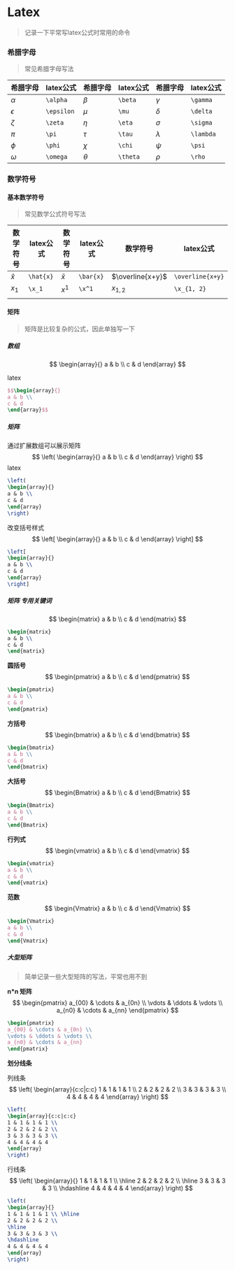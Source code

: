 <head>
	<style type="text/css">h1:first-child {display:none;}</style>
	<script type="text/javascript" src="https://cdnjs.cloudflare.com/ajax/libs/mathjax/2.7.7/latest.js?config=TeX-MML-AM_CHTML"></script>
    <script type="text/x-mathjax-config">
        MathJax.Hub.Config({
            tex2jax: {
            skipTags: ['script', 'noscript', 'style', 'textarea', 'pre'],
            inlineMath: [['$','$']]
            }
        });
    </script>
</head>

# Latex

> 记录一下平常写latex公式时常用的命令

### 希腊字母

> 常见希腊字母写法

| 希腊字母   | latex公式  | 希腊字母 | latex公式 | 希腊字母  | latex公式 |
| ---------- | ---------- | -------- | --------- | --------- | --------- |
| $\alpha$   | `\alpha`   | $\beta$  | `\beta`   | $\gamma$  | `\gamma`  |
| $\epsilon$ | `\epsilon` | $\mu$    | `\mu`     | $\delta$  | `\delta`  |
| $\zeta$    | `\zeta`    | $\eta$   | `\eta`    | $\sigma$  | `\sigma`  |
| $\pi$      | `\pi`      | $\tau$   | `\tau`    | $\lambda$ | `\lambda` |
| $\phi$     | `\phi`     | $\chi$   | `\chi`    | $\psi$    | `\psi`    |
| $\omega$   | `\omega`   | $\theta$ | `\theta`  | $\rho$    | `\rho`    |

### 数学符号

#### 基本数学符号

> 常见数学公式符号写法

| 数学符号  | latex公式 | 数学符号  | latex公式 | 数学符号         | latex公式        |
| --------- | --------- | --------- | --------- | ---------------- | ---------------- |
| $\hat{x}$ | `\hat{x}` | $\bar{x}$ | `\bar{x}` | $\overline{x+y}$ | `\overline{x+y}` |
| $x_1$     | `\x_1`    | $x^1$     | `\x^1`    | $x_{1, 2}$       | `\x_{1, 2}`      |
|           |           |           |           |                  |                  |

#### 矩阵

> 矩阵是比较复杂的公式，因此单独写一下

##### 数组

$$
\begin{array}{}
a & b \\
c & d
\end{array}
$$

latex

```latex
$$\begin{array}{}
a & b \\
c & d
\end{array}$$
```

##### 矩阵

通过扩展数组可以展示矩阵
$$
\left(
\begin{array}{}
a & b \\
c & d
\end{array}
\right)
$$
latex

```latex
\left(
\begin{array}{}
a & b \\
c & d
\end{array}
\right)
```

改变括号样式
$$
\left[
\begin{array}{}
a & b \\
c & d
\end{array}
\right]
$$

```latex
\left[
\begin{array}{}
a & b \\
c & d
\end{array}
\right]
```

##### 矩阵 专用关键词

$$
\begin{matrix}
a & b \\
c & d
\end{matrix}
$$

```latex
\begin{matrix}
a & b \\
c & d
\end{matrix}
```

**圆括号**
$$
\begin{pmatrix}
a & b \\
c & d
\end{pmatrix}
$$

```latex
\begin{pmatrix}
a & b \\
c & d
\end{pmatrix}
```

**方括号**
$$
\begin{bmatrix}
a & b \\
c & d
\end{bmatrix}
$$

```latex
\begin{bmatrix}
a & b \\
c & d
\end{bmatrix}
```

**大括号**
$$
\begin{Bmatrix}
a & b \\
c & d
\end{Bmatrix}
$$

```latex
\begin{Bmatrix}
a & b \\
c & d
\end{Bmatrix}
```

**行列式**
$$
\begin{vmatrix}
a & b \\
c & d
\end{vmatrix}
$$

```latex
\begin{vmatrix}
a & b \\
c & d
\end{vmatrix}
```

**范数**
$$
\begin{Vmatrix}
a & b \\
c & d
\end{Vmatrix}
$$

```latex
\begin{Vmatrix}
a & b \\
c & d
\end{Vmatrix}
```

##### 大型矩阵

> 简单记录一些大型矩阵的写法，平常也用不到

**n*n 矩阵**
$$
\begin{pmatrix}
a_{00} & \cdots & a_{0n} \\
\vdots & \ddots & \vdots \\
a_{n0} & \cdots & a_{nn}
\end{pmatrix}
$$

```latex
\begin{pmatrix}
a_{00} & \cdots & a_{0n} \\
\vdots & \ddots & \vdots \\
a_{n0} & \cdots & a_{nn}
\end{pmatrix}
```

**划分线条**

列线条
$$
\left(
\begin{array}{c:c|c:c}
1 & 1 & 1 & 1 \\
2 & 2 & 2 & 2 \\
3 & 3 & 3 & 3 \\
4 & 4 & 4 & 4
\end{array}
\right)
$$

```latex
\left(
\begin{array}{c:c|c:c}
1 & 1 & 1 & 1 \\
2 & 2 & 2 & 2 \\
3 & 3 & 3 & 3 \\
4 & 4 & 4 & 4
\end{array}
\right)
```

行线条
$$
\left(
\begin{array}{}
1 & 1 & 1 & 1 \\ \hline
2 & 2 & 2 & 2 \\
\hline
3 & 3 & 3 & 3 \\
\hdashline
4 & 4 & 4 & 4
\end{array}
\right)
$$

```latex
\left(
\begin{array}{}
1 & 1 & 1 & 1 \\ \hline
2 & 2 & 2 & 2 \\
\hline
3 & 3 & 3 & 3 \\
\hdashline
4 & 4 & 4 & 4
\end{array}
\right)
```

